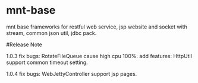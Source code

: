 # mnt-base
mnt base frameworks for restful web service, jsp website and socket with stream, common json util, jdbc pack.

#Release Note

1.0.3
fix bugs: RotateFileQueue cause high cpu 100%.
add features: HttpUtil support common timeout setting.
	
1.0.4
fix bugs: WebJettyController support jsp pages.
